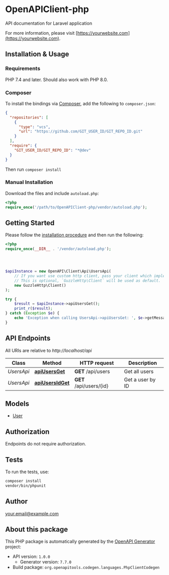 # OpenAPIClient-php

API documentation for Laravel application

For more information, please visit [https://yourwebsite.com](https://yourwebsite.com).

## Installation & Usage

### Requirements

PHP 7.4 and later.
Should also work with PHP 8.0.

### Composer

To install the bindings via [Composer](https://getcomposer.org/), add the following to `composer.json`:

```json
{
  "repositories": [
    {
      "type": "vcs",
      "url": "https://github.com/GIT_USER_ID/GIT_REPO_ID.git"
    }
  ],
  "require": {
    "GIT_USER_ID/GIT_REPO_ID": "*@dev"
  }
}
```

Then run `composer install`

### Manual Installation

Download the files and include `autoload.php`:

```php
<?php
require_once('/path/to/OpenAPIClient-php/vendor/autoload.php');
```

## Getting Started

Please follow the [installation procedure](#installation--usage) and then run the following:

```php
<?php
require_once(__DIR__ . '/vendor/autoload.php');




$apiInstance = new OpenAPI\Client\Api\UsersApi(
    // If you want use custom http client, pass your client which implements `GuzzleHttp\ClientInterface`.
    // This is optional, `GuzzleHttp\Client` will be used as default.
    new GuzzleHttp\Client()
);

try {
    $result = $apiInstance->apiUsersGet();
    print_r($result);
} catch (Exception $e) {
    echo 'Exception when calling UsersApi->apiUsersGet: ', $e->getMessage(), PHP_EOL;
}

```

## API Endpoints

All URIs are relative to *http://localhost/api*

Class | Method | HTTP request | Description
------------ | ------------- | ------------- | -------------
*UsersApi* | [**apiUsersGet**](docs/Api/UsersApi.md#apiusersget) | **GET** /api/users | Get all users
*UsersApi* | [**apiUsersIdGet**](docs/Api/UsersApi.md#apiusersidget) | **GET** /api/users/{id} | Get a user by ID

## Models

- [User](docs/Model/User.md)

## Authorization
Endpoints do not require authorization.

## Tests

To run the tests, use:

```bash
composer install
vendor/bin/phpunit
```

## Author

your.email@example.com

## About this package

This PHP package is automatically generated by the [OpenAPI Generator](https://openapi-generator.tech) project:

- API version: `1.0.0`
    - Generator version: `7.7.0`
- Build package: `org.openapitools.codegen.languages.PhpClientCodegen`
